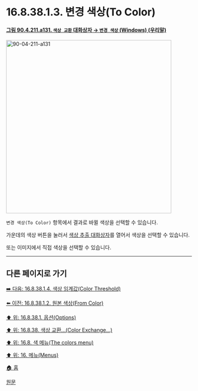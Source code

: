 # 16.8.38.1.3. 변경 색상(To Color)

<a id="90-04-211-a131"></a>

#### [그림 90.4.211.a131. `색상 교환` 대화상자 → `변경 색상` (Windows) (우리말)](./90-04-0211-color_exchange.md#90-04-211-a131)
<img width="448" height="470" alt="90-04-211-a131" src="https://github.com/user-attachments/assets/1973ac81-06c2-4707-8908-b70acb040511" />

`변경 색상(To Color)` 항목에서 결과로 바뀔 색상을 선택할 수 있습니다.

가운데의 색상 버튼을 눌러서 [색상 추출 대화상자](./15-03-01-02-07-color_picker.md)를 열어서 색상을 선택할 수 있습니다.

또는 이미지에서 직접 색상을 선택할 수 있습니다.

***

## 다른 페이지로 가기

[➡️ 다음: 16.8.38.1.4. 색상 임계값(Color Threshold)](./16-08-38-01-04-color_threshold.md)

[⬅️ 이전: 16.8.38.1.2. 원본 색상(From Color)](./16-08-38-01-02-from_color.md)

[⬆️ 위: 16.8.38.1. 옵션(Options)](./16-08-38-01-00-options.md)

[⬆️ 위: 16.8.38. 색상 교환…(Color Exchange…)](./16-08-38-00-color-exchange.md)

[⬆️ 위: 16.8. 색 메뉴(The colors menu)](./16-08-00-the-colors-menu.md)

[⬆️ 위: 16. 메뉴(Menus)](./16-00-menus.md)

[🏠 홈](./00-home.md)

[원문](https://docs.gimp.org/2.10/ko/gimp-filter-color-exchange.html#idm33137)